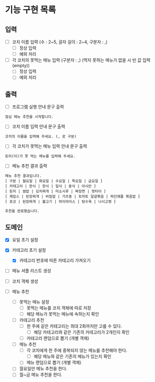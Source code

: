# 기능 구현 목록

## 입력
- [ ] 코치 이름 입력 (수 : 2~5, 글자 길이 : 2~4, 구분자 : ,)
  - [ ] 정상 입력
  - [ ] 예외 처리

- [ ] 각 코치의 못먹는 메뉴 입력 (구분자 : ,) (먹지 못하는 메뉴가 없을 시 빈 값 입력(empty))
  - [ ] 정상 입력
  - [ ] 예외 처리

## 출력
- [ ] 프로그램 실행 안내 문구 출력
```
점심 메뉴 추천을 시작합니다.
```

- [ ] 코치 이름 입력 안내 문구 출력
```
코치의 이름을 입력해 주세요. (, 로 구분)
```

- [ ] 각 코치가 못먹는 메뉴 입력 안내 문구 출력
```
토미(이)가 못 먹는 메뉴를 입력해 주세요.
```

- [ ] 메뉴 추천 결과 출력
```
메뉴 추천 결과입니다.
[ 구분 | 월요일 | 화요일 | 수요일 | 목요일 | 금요일 ]
[ 카테고리 | 한식 | 한식 | 일식 | 중식 | 아시안 ]
[ 토미 | 쌈밥 | 김치찌개 | 미소시루 | 짜장면 | 팟타이 ]
[ 제임스 | 된장찌개 | 비빔밥 | 가츠동 | 토마토 달걀볶음 | 파인애플 볶음밥 ]
[ 포코 | 된장찌개 | 불고기 | 하이라이스 | 탕수육 | 나시고렝 ]

추천을 완료했습니다.
```

## 도메인
- [x] 요일 초기 설정

- [x] 카테고리 초기 설정
  - [x] 카테고리 번호에 따른 카테고리 가져오기

- [ ] 메뉴 셔플 리스트 생성

- [ ] 코치 객체 생성

- [ ] 메뉴 추천
  - [ ] 못먹는 메뉴 설정
    - [ ] 못먹는 메뉴를 코치 객체에 따로 저장
    - [ ] 해당 메뉴가 못먹는 메뉴에 속하는지 확인
  - [ ] 카테고리 추천
    - [ ] 한 주에 같은 카테고리는 최대 2회까지만 고를 수 있다.
      - [ ] 해당 카테고리와 같은 기존의 카테고리가 2개인지 확인
    - [ ] 카테고리 랜덤으로 뽑기 (개별 객체)
  - [ ] 메뉴 추천
    - [ ] 각 코치에게 한 주에 중복되지 않는 메뉴를 추천해야 한다.
      - [ ] 해당 메뉴와 같은 기존의 메뉴가 있는지 확인
    - [ ] 메뉴 랜덤으로 뽑기 (개별 객체)
  - [ ] 월요일만 메뉴 추천을 한다.
  - [ ] 월~금 메뉴 추천을 한다.